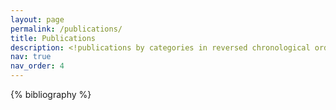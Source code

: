 ```yaml
---
layout: page
permalink: /publications/
title: Publications
description: <!publications by categories in reversed chronological order. generated by jekyll-scholar.>
nav: true
nav_order: 4
---
```


<!-- _pages/publications.md -->
<div class="publications">

{% bibliography %}

</div>
